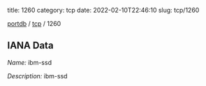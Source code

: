 title: 1260
category: tcp
date: 2022-02-10T22:46:10
slug: tcp/1260

[portdb](/) / [tcp](/category/tcp.html) / 1260


## IANA Data

_Name:_ ibm-ssd

_Description:_ ibm-ssd

